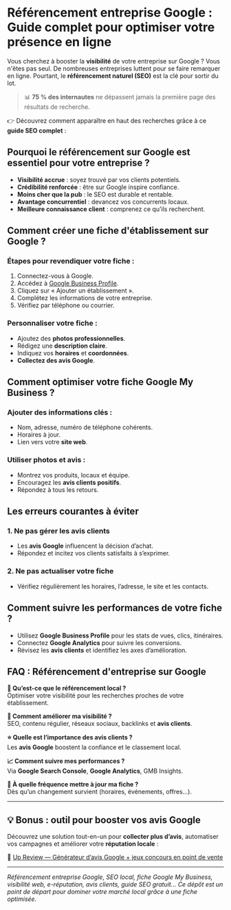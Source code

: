 # Référencement entreprise Google : Guide complet pour optimiser votre présence en ligne

Vous cherchez à booster la **visibilité** de votre entreprise sur Google ? Vous n'êtes pas seul. De nombreuses entreprises luttent pour se faire remarquer en ligne. Pourtant, le **référencement naturel (SEO)** est la clé pour sortir du lot.  
> 📊 **75 % des internautes** ne dépassent jamais la première page des résultats de recherche.

👉 Découvrez comment apparaître en haut des recherches grâce à ce **guide SEO complet** :

## Pourquoi le référencement sur Google est essentiel pour votre entreprise ?

- **Visibilité accrue** : soyez trouvé par vos clients potentiels.
- **Crédibilité renforcée** : être sur Google inspire confiance.
- **Moins cher que la pub** : le SEO est durable et rentable.
- **Avantage concurrentiel** : devancez vos concurrents locaux.
- **Meilleure connaissance client** : comprenez ce qu’ils recherchent.

## Comment créer une fiche d'établissement sur Google ?

### Étapes pour revendiquer votre fiche :
1. Connectez-vous à Google.
2. Accédez à [Google Business Profile](https://www.google.com/business/).
3. Cliquez sur « Ajouter un établissement ».
4. Complétez les informations de votre entreprise.
5. Vérifiez par téléphone ou courrier.

### Personnaliser votre fiche :
- Ajoutez des **photos professionnelles**.
- Rédigez une **description claire**.
- Indiquez vos **horaires** et **coordonnées**.
- **Collectez des avis Google**.

## Comment optimiser votre fiche Google My Business ?

### Ajouter des informations clés :
- Nom, adresse, numéro de téléphone cohérents.
- Horaires à jour.
- Lien vers votre **site web**.

### Utiliser photos et avis :
- Montrez vos produits, locaux et équipe.
- Encouragez les **avis clients positifs**.
- Répondez à tous les retours.

## Les erreurs courantes à éviter

### 1. Ne pas gérer les avis clients
- Les **avis Google** influencent la décision d’achat.
- Répondez et incitez vos clients satisfaits à s’exprimer.

### 2. Ne pas actualiser votre fiche
- Vérifiez régulièrement les horaires, l’adresse, le site et les contacts.

## Comment suivre les performances de votre fiche ?

- Utilisez **Google Business Profile** pour les stats de vues, clics, itinéraires.
- Connectez **Google Analytics** pour suivre les conversions.
- Révisez les **avis clients** et identifiez les axes d’amélioration.

## FAQ : Référencement d'entreprise sur Google

**🔎 Qu’est-ce que le référencement local ?**  
Optimiser votre visibilité pour les recherches proches de votre établissement.

**🚀 Comment améliorer ma visibilité ?**  
SEO, contenu régulier, réseaux sociaux, backlinks et **avis clients**.

**⭐ Quelle est l’importance des avis clients ?**  
Les **avis Google** boostent la confiance et le classement local.

**📈 Comment suivre mes performances ?**  
Via **Google Search Console**, **Google Analytics**, GMB Insights.

**📅 À quelle fréquence mettre à jour ma fiche ?**  
Dès qu’un changement survient (horaires, événements, offres...).

---

## 💡 Bonus : outil pour booster vos avis Google

Découvrez une solution tout-en-un pour **collecter plus d’avis**, automatiser vos campagnes et améliorer votre **réputation locale** :

🔗 [Up Review — Générateur d’avis Google + jeux concours en point de vente](https://up-review.co/fr)

---

*Référencement entreprise Google, SEO local, fiche Google My Business, visibilité web, e-réputation, avis clients, guide SEO gratuit... Ce dépôt est un point de départ pour dominer votre marché local grâce à une fiche optimisée.*
